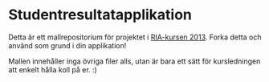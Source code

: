 Studentresultatapplikation
==========================

Detta är ett mallrepositorium för projektet i [RIA-kursen 2013](https://coursepress.lnu.se/kurs/ria-utveckling-med-javascript/). Forka detta och använd som grund i din applikation!

Mallen innehåller inga övriga filer alls, utan är bara ett sätt för kursledningen att enkelt hålla koll på er. :)
